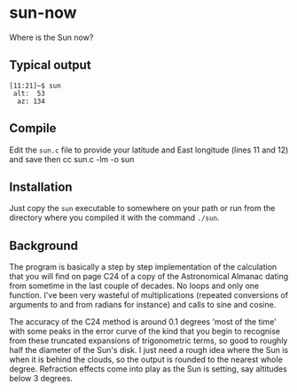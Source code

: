 # sun-now
Where is the Sun now?
## Typical output
    [11:21]~$ sun
     alt:  53
      az: 134
## Compile
Edit the `sun.c` file to provide your latitude and East longitude (lines 11 and 12) and save then
     cc sun.c -lm -o sun
## Installation
Just copy the `sun` executable to somewhere on your path or run from the directory where you compiled it with the command `./sun`.
## Background
The program is basically a step by step implementation of the calculation that you will find on page C24 of a copy of the Astronomical Almanac dating from sometime in the last couple of decades. No loops and only one function. I've been very wasteful of multiplications (repeated conversions of arguments to and from radians for instance) and calls to sine and cosine.

The accuracy of the C24 method is around 0.1 degrees 'most of the time' with some peaks in the error curve of the kind that you begin to recognise from these truncated expansions of trigonometric terms, so good to roughly half the diameter of the Sun's disk. I just need a rough idea where the Sun is when it is behind the clouds, so the output is rounded to the nearest whole degree. Refraction effects come into play as the Sun is setting, say altitudes below 3 degrees.
